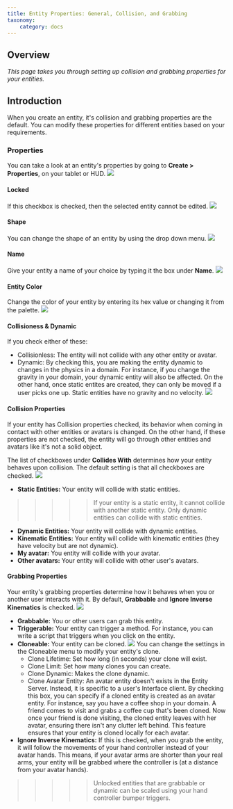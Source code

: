 ```yaml
---
title: Entity Properties: General, Collision, and Grabbing
taxonomy:
    category: docs
---
```




## Overview

*This page takes you through setting up collision and grabbing properties for your entities.*

## Introduction

When you create an entity, it's collision and grabbing properties are the default. You can modify these properties for different entities based on your requirements. 

### Properties

You can take a look at an entity's properties by going to **Create > Properties**, on your tablet or HUD. ![](prop-list.PNG)


#### Locked

If this checkbox is checked, then the selected entity cannot be edited. ![](locked.PNG)

#### Shape

You can change the shape of an entity by using the drop down menu. ![](shape.PNG)

#### Name

Give your entity a name of your choice by typing it the box under **Name**. ![](name.PNG)

#### Entity Color

Change the color of your entity by entering its hex value or changing it from the palette. ![](color.PNG)

#### Collisioness & Dynamic

If you check either of these:
* Collisionless: The entity will not collide with any other entity or avatar. 
* Dynamic: By checking this, you are making the entity dynamic to changes in the physics in a domain. For instance, if you change the gravity in your domain, your dynamic entity will also be affected. On the other hand, once static entites are created, they can only be moved if a user picks one up. Static entities have no gravity and no velocity. 
  ![](col-dynamic.PNG)

#### Collision Properties

If your entity has Collision properties checked, its behavior when coming in contact with other entities or avatars is changed. On the other hand, if these properties are not checked, the entity will go through other entities and avatars like it's not a solid object. 

The list of checkboxes under **Collides With** determines how your entity behaves upon collision. The default setting is that all checkboxes are checked. ![](collides.PNG)

- **Static Entities:** Your entity will collide with static entities. 
>>>>> If your entity is a static entity, it cannot collide with another static entity. Only dynamic entities can collide with static entities. 

- **Dynamic Entities:** Your entity will collide with dynamic entities. 
- **Kinematic Entities:** Your entity will collide with kinematic entities (they have velocity but are not dynamic).
- **My avatar:** You entity will collide with your avatar. 
- **Other avatars:** Your entity will collide with other user's avatars. 

#### Grabbing Properties

Your entity's grabbing properties determine how it behaves when you or another user interacts with it. By default, **Grabbable** and **Ignore Inverse Kinematics** is checked. ![](grabs.PNG)

- **Grabbable:** You or other users can grab this entity. 
- **Triggerable:** Your entity can trigger a method. For instance, you can write a script that triggers when you click on the entity. 
- **Cloneable:** Your entity can be cloned. ![](clone.PNG) You can change the settings in the Cloneable menu to modify your entity's clone.
  - Clone Lifetime: Set how long (in seconds) your clone will exist. 
  - Clone Limit: Set how many clones you can create. 
  - Clone Dynamic: Makes the clone dynamic. 
  - Clone Avatar Entity: An avatar entity doesn't exists in the Entity Server. Instead, it is specific to a user's Interface client. By checking this box, you can specify if a cloned entity is created as an avatar entity. For instance, say you have a coffee shop in your domain. A friend comes to visit and grabs a coffee cup that's been cloned. Now once your friend is done visiting, the cloned entity leaves with her avatar, ensuring there isn't any clutter left behind. This feature ensures that your entity is cloned locally for each avatar. 
- **Ignore Inverse Kinematics:** If this is checked, when you grab the entity, it will follow the movements of your hand controller instead of your avatar hands. This means, if your avatar arms are shorter than your real arms, your entity will be grabbed where the controller is (at a distance from your avatar hands). 




> > > > > Unlocked entities that are grabbable or dynamic can be scaled using your hand controller bumper triggers. 